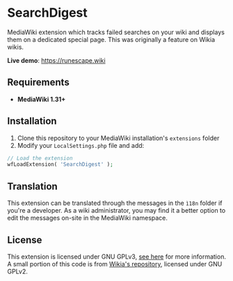# SearchDigest
MediaWiki extension which tracks failed searches on your wiki and displays them on a dedicated special page. This was originally a feature on Wikia wikis.

**Live demo**: https://runescape.wiki

## Requirements
- **MediaWiki 1.31+**

## Installation

1. Clone this repository to your MediaWiki installation's `extensions` folder
2. Modify your `LocalSettings.php` file and add:

```php
// Load the extension
wfLoadExtension( 'SearchDigest' );
```

## Translation
This extension can be translated through the messages in the `ì18n` folder if you're a developer. As a wiki administrator, you may find it a better option to edit the messages on-site in the MediaWiki namespace.

## License
This extension is licensed under GNU GPLv3, [see here](LICENSE) for more information. A small portion of this code is from [Wikia's repository](https://github.com/Wikia/app), licensed under GNU GPLv2.